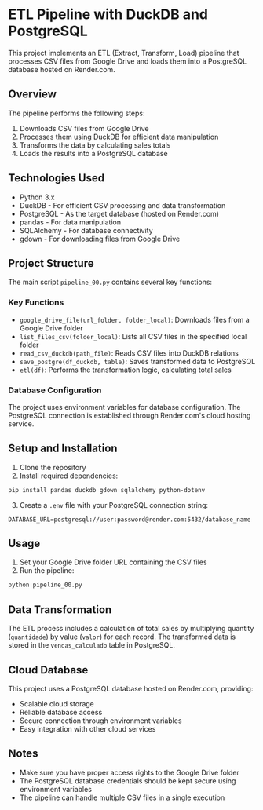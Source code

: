 # ETL Pipeline with DuckDB and PostgreSQL

This project implements an ETL (Extract, Transform, Load) pipeline that processes CSV files from Google Drive and loads them into a PostgreSQL database hosted on Render.com.

## Overview

The pipeline performs the following steps:
1. Downloads CSV files from Google Drive
2. Processes them using DuckDB for efficient data manipulation
3. Transforms the data by calculating sales totals
4. Loads the results into a PostgreSQL database

## Technologies Used

- Python 3.x
- DuckDB - For efficient CSV processing and data transformation
- PostgreSQL - As the target database (hosted on Render.com)
- pandas - For data manipulation
- SQLAlchemy - For database connectivity
- gdown - For downloading files from Google Drive

## Project Structure

The main script `pipeline_00.py` contains several key functions:

### Key Functions

- `google_drive_file(url_folder, folder_local)`: Downloads files from a Google Drive folder
- `list_files_csv(folder_local)`: Lists all CSV files in the specified local folder
- `read_csv_duckdb(path_file)`: Reads CSV files into DuckDB relations
- `save_postgre(df_duckdb, table)`: Saves transformed data to PostgreSQL
- `etl(df)`: Performs the transformation logic, calculating total sales

### Database Configuration

The project uses environment variables for database configuration. The PostgreSQL connection is established through Render.com's cloud hosting service.

## Setup and Installation

1. Clone the repository
2. Install required dependencies:
```bash
pip install pandas duckdb gdown sqlalchemy python-dotenv
```

3. Create a `.env` file with your PostgreSQL connection string:
```
DATABASE_URL=postgresql://user:password@render.com:5432/database_name
```

## Usage

1. Set your Google Drive folder URL containing the CSV files
2. Run the pipeline:
```bash
python pipeline_00.py
```

## Data Transformation

The ETL process includes a calculation of total sales by multiplying quantity (`quantidade`) by value (`valor`) for each record. The transformed data is stored in the `vendas_calculado` table in PostgreSQL.

## Cloud Database

This project uses a PostgreSQL database hosted on Render.com, providing:
- Scalable cloud storage
- Reliable database access
- Secure connection through environment variables
- Easy integration with other cloud services

## Notes

- Make sure you have proper access rights to the Google Drive folder
- The PostgreSQL database credentials should be kept secure using environment variables
- The pipeline can handle multiple CSV files in a single execution

